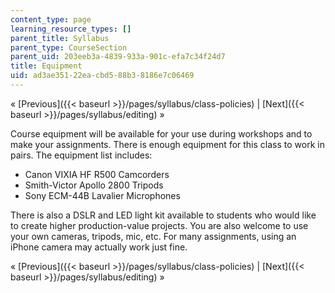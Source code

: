 ```yaml
---
content_type: page
learning_resource_types: []
parent_title: Syllabus
parent_type: CourseSection
parent_uid: 203eeb3a-4839-933a-901c-efa7c34f24d7
title: Equipment
uid: ad3ae351-22ea-cbd5-88b3-8186e7c06469
---
```


« [Previous]({{< baseurl >}}/pages/syllabus/class-policies) | [Next]({{< baseurl >}}/pages/syllabus/editing) »

Course equipment will be available for your use during workshops and to make your assignments. There is enough equipment for this class to work in pairs. The equipment list includes:

*   Canon VIXIA HF R500 Camcorders
*   Smith-Victor Apollo 2800 Tripods
*   Sony ECM-44B Lavalier Microphones

There is also a DSLR and LED light kit available to students who would like to create higher production-value projects. You are also welcome to use your own cameras, tripods, mic, etc. For many assignments, using an iPhone camera may actually work just fine.

« [Previous]({{< baseurl >}}/pages/syllabus/class-policies) | [Next]({{< baseurl >}}/pages/syllabus/editing) »